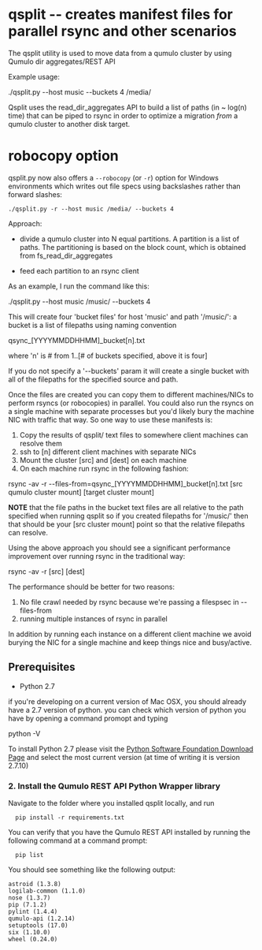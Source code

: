 # qsplit -- creates manifest files for parallel rsync and other scenarios

The qsplit utility is used to move data from a qumulo cluster by using Qumulo dir aggregates/REST API

Example usage:

./qsplit.py --host music --buckets 4 /media/

  
Qsplit uses the read_dir_aggregates API to build a list of paths (in ~ log(n) time) that can be piped to rsync in order to optimize a migration *from* a qumulo cluster to another disk target.  

# robocopy option 
qsplit.py now also offers a `--robocopy` (or `-r`) option for Windows environments which writes out file specs using backslashes rather than forward slashes:

    ./qsplit.py -r --host music /media/ --buckets 4

Approach:

- divide a qumulo cluster into N equal partitions. A partition is a list of paths. The partitioning is based on the block count, which is obtained from fs_read_dir_aggregates

- feed each partition to an rsync client

As an example, I run the command like this:

./qsplit.py --host music /music/ --buckets 4

This will create four 'bucket files' for host 'music' and path '/music/': a bucket is a list of filepaths using naming convention

qsync_[YYYYMMDDHHMM]_bucket[n].txt

where 'n' is # from 1..[# of buckets specified, above it is four]

If you do not specify a '--buckets' param it will create a single bucket with all of the filepaths for the specified source and path.

Once the files are created you can copy them to different machines/NICs to perform rsyncs (or robocopies) in parallel.  You could also run the rsyncs on a single machine with separate processes but you'd likely bury the machine NIC with traffic that way.  So one way to use these manifests is:

1. Copy the results of qsplit/ text files to somewhere client machines can resolve them
2. ssh to [n] different client machines with separate NICs
3. Mount the cluster [src] and [dest] on each machine
4. On each machine run rsync in the following fashion:

rsync -av -r --files-from=qsync_[YYYYMMDDHHMM]_bucket[n].txt [src qumulo cluster mount] [target cluster mount]

**NOTE** that the file paths in the bucket text files are all relative to the path specified when running qsplit so if you created filepaths for '/music/' then that should be your [src cluster mount] point so that the relative filepaths can resolve.

Using the above approach you should see a significant performance improvement over running rsync in the traditional way:

rsync -av -r [src] [dest] 

The performance should be better for two reasons:

1. No file crawl needed by rsync because we're passing a filespsec in --files-from
2. running multiple instances of rsync in parallel

In addition by running each instance on a different client machine we avoid burying the NIC for a single machine and keep things nice and busy/active.

## Prerequisites

* Python 2.7

if you're developing on a current version of Mac OSX, you should already have a 2.7 version of python.  you can check which version of python you have by opening a command promopt and typing

  python -V

To install Python 2.7 please visit the [Python Software Foundation
Download Page](https://www.python.org/downloads/)  and select the most
current version (at time of writing it is version 2.7.10)


### 2. Install the Qumulo REST API Python Wrapper library

Navigate to the folder where you installed qsplit locally, and run

```
  pip install -r requirements.txt
```

You can verify that you have the Qumulo REST API installed by running
the following command at a command prompt:
```
  pip list
```
You should see something like the following output:

```
astroid (1.3.8)
logilab-common (1.1.0)
nose (1.3.7)
pip (7.1.2)
pylint (1.4.4)
qumulo-api (1.2.14)
setuptools (17.0)
six (1.10.0)
wheel (0.24.0)

```
